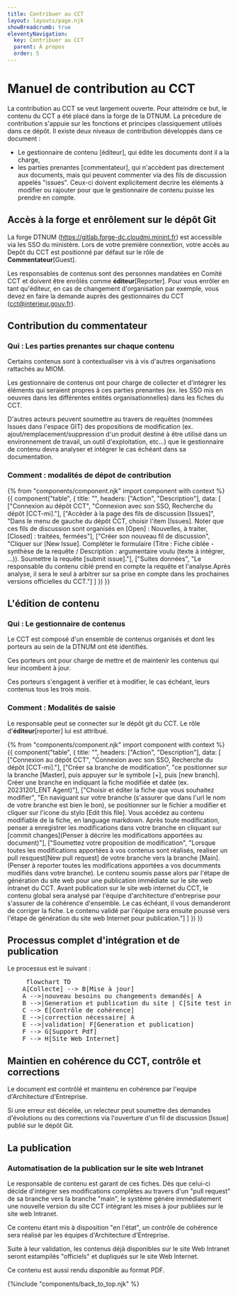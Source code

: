 ```yaml
---
title: Contribuer au CCT
layout: layouts/page.njk
showBreadcrumb: true
eleventyNavigation:
  key: Contribuer au CCT
  parent: À propos
  order: 5
---
```


# Manuel de contribution au CCT

La contribution au CCT se veut largement ouverte.
Pour atteindre ce but, le contenu du CCT a été placé dans la forge de la DTNUM.
La précedure de contribution s'appuie sur les fonctions et principes classiquement utilisés dans ce dépôt.
Il existe deux niveaux de contribution développés dans ce document : 
- Le gestionnaire de contenu [éditeur], qui édite les documents dont il a la charge,
- les parties prenantes [commentateur], qui n'accèdent pas directement aux documents, mais qui peuvent commenter via des fils de discussion appelés "issues". Ceux-ci doivent explicitement decrire les éléments à modifier ou rajouter pour que le gestionnaire de contenu puisse les prendre en compte.

## Accès à la forge et enrôlement sur le dépôt Git
La forge DTNUM (<https://gitlab.forge-dc.cloudmi.minint.fr>) est accessible via les SSO du ministère. 
Lors de votre première connextion, votre accès au Depôt du CCT est positionné par défaut sur le rôle de **Commentateur**[Guest]. 

Les responsables de contenus sont des personnes mandatées en Comité CCT et doivent être enrôlés comme **éditeur**[Reporter].
Pour vous enrôler en tant qu'éditeur, en cas de changement d'organisation par exemple, vous devez en faire la demande auprès des gestionnaires du CCT (<cct@interieur.gouv.fr>).


## Contribution du commentateur
### Qui : Les parties prenantes sur chaque contenu
Certains contenus sont à contextualiser vis à vis d'autres organisations rattachés au MIOM.

Les gestionnaire de contenus ont pour charge de collecter et d'intégrer les éléments qui seraient propres à ces parties prenantes (ex. les SSO mis en oeuvres dans les différentes entités organisationnelles) dans les fiches du CCT.

D'autres acteurs peuvent soumettre au travers de requêtes (nommées Issues dans l'espace GIT) des propositions de modification (ex. ajout/remplacement/suppression d'un produit destiné à être utilisé dans un environnement de travail, un outil d'exploitation, etc...) que le gestionnaire de contenu devra analyser et intégrer le cas échéant dans sa documentation.


### Comment : modalités de dépot de contribution

{% from "components/component.njk" import component with context %}
{{ component("table", {
    title: "",
    headers: ["Action", "Description"],
    data: [
        ["Connexion au dépôt CCT", "Connexion avec son SSO, Recherche du dépôt [CCT-mi]."],
        ["Accèder à la page des fils de discussion [Issues]", "Dans le menu de gauche du dépôt CCT, choisir l'item [Issues]. Noter que ces fils de discussion sont organisés en [Open] : Nouvelles, à traiter, [Closed] : traitées, fermées"],
        ["Créer son nouveau fil de discussion", "Cliquer sur [New Issue]. Compléter le formulaire (Titre : Fiche ciblée - synthèse de la requête / Description : argumentaire voulu (texte à intégrer, ...)). Soumettre la requête [submit issue]."],
        ["Suites données", "Le responsable du contenu ciblé prend en compte la requête et l'analyse.Après analyse, il sera le seul à arbitrer sur sa prise en compte dans les prochaines versions officielles du CCT."]
    ]
}) }}


## L'édition de contenu

### Qui : Le gestionnaire de contenus
Le CCT est composé d'un ensemble de contenus organisés et dont les porteurs au sein de la DTNUM ont été identifiés. 

Ces porteurs ont pour charge de mettre et de maintenir les contenus qui leur incombent à jour.

Ces porteurs s'engagent à verifier et à modifier, le cas échéant, leurs contenus tous les trois mois.


### Comment : Modalités de saisie

Le responsable peut se connecter sur le dépôt git du CCT. Le rôle d'**éditeur**[reporter] lui est attribué.

{% from "components/component.njk" import component with context %}
{{ component("table", {
    title: "",
    headers: ["Action", "Description"],
    data: [
        ["Connexion au dépôt CCT", "Connexion avec son SSO, Recherche du dépôt [CCT-mi]."],
        ["Créer sa branche de modification", "ce positionner sur la branche [Master], puis appuyer sur le symbole [+], puis [new branch]. Créer une branche en indiquant la fiche modifiée et datée (ex. 20231201_ENT Agent)"],
        ["Choisir et éditer la fiche que vous souhaitez modifier", "En naviguant sur votre branche (s'assurer que dans l'url le nom de votre branche est bien le bon), se positionner sur le fichier a modifier et cliquer sur l'icone du stylo [Edit this file]. Vous accédez au contenu modifiable de la fiche, en language markdown. Après toute modification, penser a enregistrer les modifications dans votre branche en cliquant sur [commit changes](Penser à décrire les modifications apportées au document)"],
        ["Soumettez votre proposition de modification", "Lorsque toutes les modifications apportées à vos contenus sont réalisés, realiser un pull resquest[New pull request] de votre branche vers la branche [Main].(Penser à reporter toutes les modifications apportées a vos documments modifiés dans votre branche). Le contenu soumis passe alors par l'étape de génération du site web pour une publication immédiate sur le site web intranet du CCT. Avant publication sur le site web internet du CCT, le contenu global sera analysé par l'équipe d'architecture d'entreprise pour s'assurer de la cohérence d'ensemble. Le cas échéant, il vous demanderont de corriger la fiche. Le contenu validé par l'équipe sera ensuite poussé vers l'étape de génération du site web Internet pour publication."]
    ]
}) }}


## Processus complet d'intégration et de publication
Le processus est le suivant : 

<pre class="mermaid">
     flowchart TD
    A[Collecte] --> B[Mise à jour]
    A -->|nouveau besoins ou changements demandés| A
    B -->|Generation et publication du site | C[Site test intranet]
    C --> E[Contrôle de cohérence]
    E -->|correction nécessaire| A
    E -->|validation| F[Generation et publication]
    F --> G[Support Pdf]
    F --> H[Site Web Internet]
</pre>

## Maintien en cohérence du CCT, contrôle et corrections
Le document est contrôlé et maintenu en cohérence par l'equipe d'Architecture d'Entreprise.

Si une erreur est décelée, un relecteur peut soumettre des demandes d'évolutions ou des corrections via l'ouverture d'un fil de discussion [Issue] publié sur le dépôt Git.


## La publication 
### Automatisation de la publication sur le site web Intranet

Le responsable de contenu est garant de ces fiches. Dès que celui-ci décide d'intégrer ses modifications complètes au travers d'un "pull request" de sa branche vers la branche "main", le système génére immédiatement une nouvelle version du site CCT intégrant les mises à jour publiées sur le site web Intranet. 

Ce contenu étant mis à disposition "en l'état", un contrôle de cohérence sera réalisé par les équipes d'Architecture d'Entreprise. 

Suite à leur validation, les contenus déjà disponibles sur le site Web Intranet seront estampilés "officiels" et dupliqués sur le site Web Internet.

Ce contenu est aussi rendu disponible au format PDF. 





{%include "components/back_to_top.njk" %}